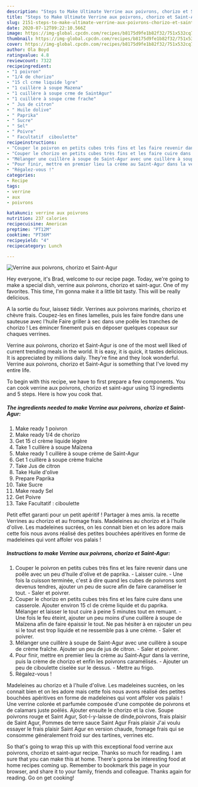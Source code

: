 ```yaml
---
description: "Steps to Make Ultimate Verrine aux poivrons, chorizo et Saint-Agur"
title: "Steps to Make Ultimate Verrine aux poivrons, chorizo et Saint-Agur"
slug: 2151-steps-to-make-ultimate-verrine-aux-poivrons-chorizo-et-saint-agur
date: 2020-07-12T09:22:10.566Z
image: https://img-global.cpcdn.com/recipes/b8175d9fe1b82f32/751x532cq70/verrine-aux-poivrons-chorizo-et-saint-agur-photo-principale-de-la-recette.jpg
thumbnail: https://img-global.cpcdn.com/recipes/b8175d9fe1b82f32/751x532cq70/verrine-aux-poivrons-chorizo-et-saint-agur-photo-principale-de-la-recette.jpg
cover: https://img-global.cpcdn.com/recipes/b8175d9fe1b82f32/751x532cq70/verrine-aux-poivrons-chorizo-et-saint-agur-photo-principale-de-la-recette.jpg
author: Ola Boyd
ratingvalue: 4.8
reviewcount: 7322
recipeingredient:
- "1 poivron"
- "1/4 de chorizo"
- "15 cl crme liquide lgre"
- "1 cuillère à soupe Mazena"
- "1 cuillère à soupe crme de SaintAgur"
- "1 cuillère à soupe crme frache"
- " Jus de citron"
- " Huile dolive"
- " Paprika"
- " Sucre"
- " Sel"
- " Poivre"
- " Facultatif  ciboulette"
recipeinstructions:
- "Couper le poivron en petits cubes très fins et les faire revenir dans une poêle avec un peu d&#39;huile d&#39;olive et de paprika.  Laisser cuire.  Une fois la cuisson terminée, c&#39;est à dire quand les cubes de poivrons sont devenus tendres, ajouter un peu de sucre afin de faire caraméliser le tout. Saler et poivrer."
- "Couper le chorizo en petits cubes très fins et les faire cuire dans une casserole. Ajouter environ 15 cl de crème liquide et du paprika. Mélanger et laisser le tout cuire à peine 5 minutes tout en remuant.  Une fois le feu éteint, ajouter un peu moins d&#39;une cuillère à soupe de Maïzena afin de faire épaissir le tout. Ne pas hésiter à en rajouter un peu si le tout est trop liquide et ne ressemble pas à une crème.  Saler et poivrer."
- "Mélanger une cuillère à soupe de Saint-Agur avec une cuillère à soupe de crème fraîche. Ajouter un peu de jus de citron.  Saler et poivrer."
- "Pour finir, mettre en premier lieu la crème au Saint-Agur dans la verrine, puis la crème de chorizo et enfin les poivrons caramélisés. Ajouter un peu de ciboulette ciselée sur le dessus.  Mettre au frigo."
- "Régalez-vous !"
categories:
- Recipe
tags:
- verrine
- aux
- poivrons

katakunci: verrine aux poivrons 
nutrition: 237 calories
recipecuisine: American
preptime: "PT12M"
cooktime: "PT36M"
recipeyield: "4"
recipecategory: Lunch

---
```



![Verrine aux poivrons, chorizo et Saint-Agur](https://img-global.cpcdn.com/recipes/b8175d9fe1b82f32/751x532cq70/verrine-aux-poivrons-chorizo-et-saint-agur-photo-principale-de-la-recette.jpg)

Hey everyone, it's Brad, welcome to our recipe page. Today, we're going to make a special dish, verrine aux poivrons, chorizo et saint-agur. One of my favorites. This time, I'm gonna make it a little bit tasty. This will be really delicious.

A la sortie du four, laissez tiédir. Verrines aux poivrons marinés, chorizo et chèvre frais. Coupez-les en fines lamelles, puis les faire fondre dans une sauteuse avec l&#39;huile Faire griller à sec dans une poêle les tranches de chorizo ! Les émincer finement puis en déposer quelques copeaux sur chaques verrines.

Verrine aux poivrons, chorizo et Saint-Agur is one of the most well liked of current trending meals in the world. It is easy, it is quick, it tastes delicious. It is appreciated by millions daily. They're fine and they look wonderful. Verrine aux poivrons, chorizo et Saint-Agur is something that I've loved my entire life.


To begin with this recipe, we have to first prepare a few components. You can cook verrine aux poivrons, chorizo et saint-agur using 13 ingredients and 5 steps. Here is how you cook that.

<!--inarticleads1-->

##### The ingredients needed to make Verrine aux poivrons, chorizo et Saint-Agur:

1. Make ready 1 poivron
1. Make ready 1/4 de chorizo
1. Get 15 cl crème liquide légère
1. Take 1 cuillère à soupe Maïzena
1. Make ready 1 cuillère à soupe crème de Saint-Agur
1. Get 1 cuillère à soupe crème fraîche
1. Take  Jus de citron
1. Take  Huile d&#39;olive
1. Prepare  Paprika
1. Take  Sucre
1. Make ready  Sel
1. Get  Poivre
1. Take  Facultatif : ciboulette


Petit effet garanti pour un petit apéritif ! Partager à mes amis. la recette Verrines au chorizo et au fromage frais. Madeleines au chorizo et à l&#39;huile d&#39;olive. Les madeleines sucrées, on les connait bien et on les adore mais cette fois nous avons réalisé des petites bouchées apéritives en forme de madeleines qui vont affoler vos palais ! 

<!--inarticleads2-->

##### Instructions to make Verrine aux poivrons, chorizo et Saint-Agur:

1. Couper le poivron en petits cubes très fins et les faire revenir dans une poêle avec un peu d&#39;huile d&#39;olive et de paprika.  - Laisser cuire.  - Une fois la cuisson terminée, c&#39;est à dire quand les cubes de poivrons sont devenus tendres, ajouter un peu de sucre afin de faire caraméliser le tout. - Saler et poivrer.
1. Couper le chorizo en petits cubes très fins et les faire cuire dans une casserole. Ajouter environ 15 cl de crème liquide et du paprika. Mélanger et laisser le tout cuire à peine 5 minutes tout en remuant.  - Une fois le feu éteint, ajouter un peu moins d&#39;une cuillère à soupe de Maïzena afin de faire épaissir le tout. Ne pas hésiter à en rajouter un peu si le tout est trop liquide et ne ressemble pas à une crème.  - Saler et poivrer.
1. Mélanger une cuillère à soupe de Saint-Agur avec une cuillère à soupe de crème fraîche. Ajouter un peu de jus de citron.  - Saler et poivrer.
1. Pour finir, mettre en premier lieu la crème au Saint-Agur dans la verrine, puis la crème de chorizo et enfin les poivrons caramélisés. - Ajouter un peu de ciboulette ciselée sur le dessus.  - Mettre au frigo.
1. Régalez-vous !


Madeleines au chorizo et à l&#39;huile d&#39;olive. Les madeleines sucrées, on les connait bien et on les adore mais cette fois nous avons réalisé des petites bouchées apéritives en forme de madeleines qui vont affoler vos palais ! Une verrine colorée et parfumée composée d&#39;une compotée de poivrons et de calamars juste poêlés. Ajouter ensuite le chorizo et la cive. Soupe poivrons rouge et Saint Agur, Sot-l-y-laisse de dinde,poivrons, frais plaisir de Saint Agur, Pommes de terre sauce Saint Agur Frais plaisir J&#39;ai voulu essayer le frais plaisir Saint Agur en version chaude, fromage frais qui se consomme généralement froid sur des tartines, verrines etc. 

So that's going to wrap this up with this exceptional food verrine aux poivrons, chorizo et saint-agur recipe. Thanks so much for reading. I am sure that you can make this at home. There's gonna be interesting food at home recipes coming up. Remember to bookmark this page in your browser, and share it to your family, friends and colleague. Thanks again for reading. Go on get cooking!
